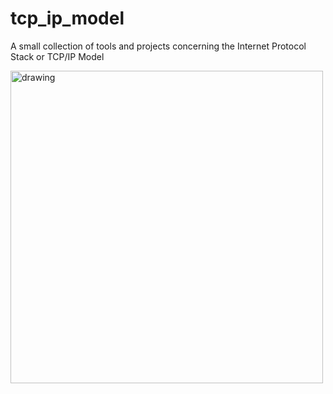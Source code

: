 # tcp_ip_model
A small collection of tools and projects concerning the Internet Protocol Stack or TCP/IP Model

<img src="https://github.com/user-attachments/assets/023aab52-8c1e-494b-bebc-3a9e56a1e6be" alt="drawing" width="500"/>
